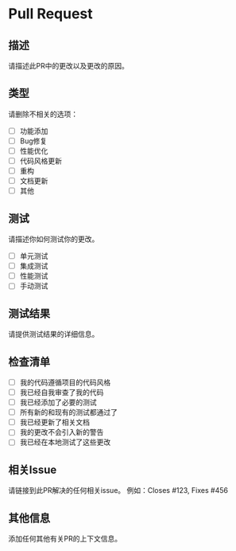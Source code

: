 # Pull Request

## 描述
请描述此PR中的更改以及更改的原因。

## 类型
请删除不相关的选项：

- [ ] 功能添加
- [ ] Bug修复
- [ ] 性能优化
- [ ] 代码风格更新
- [ ] 重构
- [ ] 文档更新
- [ ] 其他

## 测试
请描述你如何测试你的更改。

- [ ] 单元测试
- [ ] 集成测试
- [ ] 性能测试
- [ ] 手动测试

## 测试结果
请提供测试结果的详细信息。

## 检查清单
- [ ] 我的代码遵循项目的代码风格
- [ ] 我已经自我审查了我的代码
- [ ] 我已经添加了必要的测试
- [ ] 所有新的和现有的测试都通过了
- [ ] 我已经更新了相关文档
- [ ] 我的更改不会引入新的警告
- [ ] 我已经在本地测试了这些更改

## 相关Issue
请链接到此PR解决的任何相关issue。
例如：Closes #123, Fixes #456

## 其他信息
添加任何其他有关PR的上下文信息。